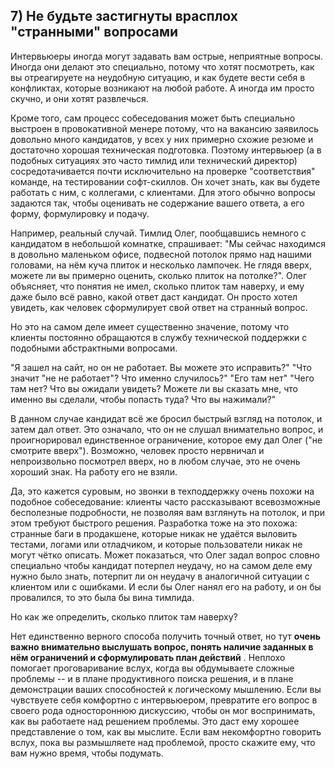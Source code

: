 ## 7) Не будьте застигнуты врасплох "странными" вопросами

Интервьюеры иногда могут задавать вам острые, неприятные вопросы. Иногда они делают это специально, потому что хотят посмотреть, как вы отреагируете на неудобную ситуацию, и как будете вести себя в конфликтах, которые возникают на любой работе. А иногда им просто скучно, и они хотят развлечься.

Кроме того, сам процесс собеседования может быть специально выстроен в провокативной менере потому, что на вакансию заявилось довольно много кандидатов, у всех у них примерно схожие резюме и достаточно хорошая техническая подготовка. Поэтому интервьюер (а в подобных ситуациях это часто тимлид или технический директор) сосредотачивается почти исключительно на проверке "соответствия" команде, на тестировании софт-скиллов. Он хочет знать, как вы будете работать с ним, с коллегами, с клиентами. Для этого обычно вопросы задаются так, чтобы оценивать не содержание вашего ответа, а его форму, формулировку и подачу.

Например, реальный случай. Тимлид Олег, пообщавшись немного с кандидатом в небольшой комнатке, спрашивает: "Мы сейчас находимся в довольно маленьком офисе, подвесной потолок прямо над нашими головами, на нём куча плиток и несколько лампочек. Не глядя вверх, можете ли вы примерно оценить, сколько плиток на потолке?". Олег объясняет, что понятия не имел, сколько плиток там наверху, и ему даже было всё равно, какой ответ даст кандидат. Он просто хотел увидеть, как человек сформулирует свой ответ на странный вопрос.

Но это на самом деле имеет существенно значение, потому что клиенты постоянно обращаются в службу технической поддержки с подобными абстрактными вопросами.

"Я зашел на сайт, но он не работает. Вы можете это исправить?"
"Что значит "не не работает"? Что именно случилось?"
"Его там нет"
"Чего там нет? Что вы ожидали увидеть? Можете ли вы сказать мне, что именно вы сделали, чтобы попасть туда? Что вы нажимали?"

В данном случае кандидат всё же бросил быстрый взгляд на потолок, и затем дал ответ. Это означало, что он не слушал внимательно вопрос, и проигнорировал единственное ограничение, которое ему дал Олег ("не смотрите вверх"). Возможно, человек просто нервничал и непроизвольно посмотрел вверх, но в любом случае, это не очень хороший знак. На работу его не взяли.

Да, это кажется суровым, но звонки в техподдержку очень похожи на подобное собеседование: клиенты часто рассказывают всевозможные бесполезные подробности, не позволяя вам взглянуть на потолок, и при этом требуют быстрого решения. Разработка тоже на это похожа: странные баги в продакшене, которые никак не удаётся выловить тестами, логами или отладчиком, и которые пользователи никак не могут чётко описать. Может показаться, что Олег задал вопрос словно специально чтобы кандидат потерпел неудачу, но на самом деле ему нужно было знать, потерпит ли он неудачу в аналогичной ситуации с клиентом или с ошибками. И если бы Олег нанял его на работу, и он бы провалился, то это была бы вина тимлида.

Но как же определить, сколько плиток там наверху?

Нет единственно верного способа получить точный ответ, но тут  **очень важно внимательно выслушать вопрос, понять наличие заданных в нём ограничений и сформулировать план действий** . Неплохо помогает проговаривание вслух, когда вы обдумываете сложные проблемы -- и в плане продуктивного поиска решения, и в плане демонстрации ваших способностей к логическому мышлению. Если вы чувствуете себя комфортно с интервьюером, превратите его вопрос в своего рода одностороннюю дискуссию, чтобы он мог воспринимать, как вы работаете над решением проблемы. Это даст ему хорошее представление о том, как вы мыслите. Если вам некомфортно говорить вслух, пока вы размышляете над проблемой, просто скажите ему, что вам нужно время, чтобы подумать.
